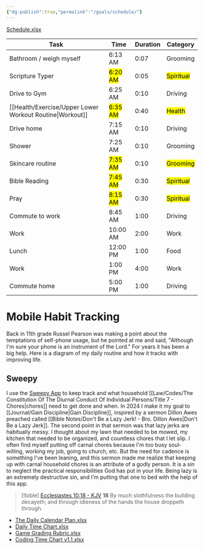 ```yaml
---
{"dg-publish":true,"permalink":"/goals/schedule/"}
---
```



[Schedule.xlsx](https://mysite.aa.com/:x:/g/personal/242924_corpaa_aa_com/EaegniBqw9BDlnabirNaFX4Bc_0aIEk9u1Y2AEit1STe2A?e=MjGIda)

| Task                    | Time     | Duration | Category       |
|-------------------------|----------|----------|----------------|
| Bathroom / weigh myself | 6:13 AM  | 0:07     | Grooming       |
| Scripture Typer         | <mark class="hltr-green">6:20 AM</mark>  | 0:05     | <mark class="hltr-green">Spiritual</mark>      |
| Drive to Gym            | 6:25 AM  | 0:10     | Driving |
| [[Health/Exercise/Upper Lower Workout Routine\|Workout]]                 | <mark class="hltr-blue">6:35 AM</mark>  | 0:40     | <mark class="hltr-blue">Health</mark>         |
| Drive home              | 7:15 AM  | 0:10     | Driving |
| Shower                  | 7:25 AM  | 0:10     | Grooming       |
| Skincare routine        | <mark class="hltr-blue">7:35 AM</mark>  | 0:10     | <mark class="hltr-blue">Grooming</mark>       |
| Bible Reading           | <mark class="hltr-green">7:45 AM</mark>  | 0:30     | <mark class="hltr-green">Spiritual</mark>      |
| Pray                    | <mark class="hltr-green">8:15 AM</mark>  | 0:30     | <mark class="hltr-green">Spiritual</mark>      |
| Commute to work         | 8:45 AM  | 1:00     | Driving |
| Work                    | 10:00 AM | 2:00     | Work           |
| Lunch                   | 12:00 PM | 1:00     | Food           |
| Work                    | 1:00 PM  | 4:00     | Work           |
| Commute home            | 5:00 PM  | 1:00     | Driving |

# Mobile Habit Tracking

Back in 11th grade Russel Pearson was making a point about the temptations of self-phone usage, but he pointed at me and said, "Although I'm sure your phone is an instrument of the Lord." For years it has been a big help. Here is a diagram of my daily routine and how it tracks with improving life.

<style> .container {font-family: sans-serif; text-align: center;} .button-wrapper button {z-index: 1;height: 40px; width: 100px; margin: 10px;padding: 5px;} .excalidraw .App-menu_top .buttonList { display: flex;} .excalidraw-wrapper { height: 800px; margin: 50px; position: relative;} :root[dir="ltr"] .excalidraw .layer-ui__wrapper .zen-mode-transition.App-menu_bottom--transition-left {transform: none;} </style><script src="https://cdn.jsdelivr.net/npm/react@17/umd/react.production.min.js"></script><script src="https://cdn.jsdelivr.net/npm/react-dom@17/umd/react-dom.production.min.js"></script><script type="text/javascript" src="https://cdn.jsdelivr.net/npm/@excalidraw/excalidraw@0/dist/excalidraw.production.min.js"></script><div id="Daily_App_Routineexcalidraw.md1"></div><script>(function(){const InitialData={"type":"excalidraw","version":2,"source":"https://github.com/zsviczian/obsidian-excalidraw-plugin/releases/tag/2.8.3","elements":[{"id":"HHwwrDLFPJHkMwr5qYYf-","type":"rectangle","x":-307.75,"y":-361.59375,"width":77,"height":77,"angle":0,"strokeColor":"#1e1e1e","backgroundColor":"#ffc9c9","fillStyle":"solid","strokeWidth":2,"strokeStyle":"solid","roughness":1,"opacity":100,"groupIds":[],"frameId":null,"index":"a0","roundness":{"type":3},"seed":1622933200,"version":194,"versionNonce":1038550064,"isDeleted":false,"boundElements":[{"type":"text","id":"AYfRyXAu"},{"id":"IwRBawWCsaNEMVUv0d9Zi","type":"arrow"},{"id":"LHn0F5nedVnWBuAQ4QAoK","type":"arrow"},{"id":"TShF1m_hlqfwQgp2YMoKX","type":"arrow"},{"id":"v5oKWU1lkoUnqV72tvvgg","type":"arrow"},{"id":"MHJDY0XRjBW_T0Pd4WhXr","type":"arrow"}],"updated":1741028040873,"link":null,"locked":false},{"id":"AYfRyXAu","type":"text","x":-290.7040328979492,"y":-333.8309294871795,"width":42.90806579589844,"height":21.47435897435898,"angle":0,"strokeColor":"#1e1e1e","backgroundColor":"transparent","fillStyle":"solid","strokeWidth":2,"strokeStyle":"solid","roughness":1,"opacity":100,"groupIds":[],"frameId":null,"index":"a1","roundness":null,"seed":1739465264,"version":180,"versionNonce":1712517168,"isDeleted":false,"boundElements":[],"updated":1741027918994,"link":null,"locked":false,"text":"Habit","rawText":"Habit","fontSize":17.179487179487186,"fontFamily":5,"textAlign":"center","verticalAlign":"middle","containerId":"HHwwrDLFPJHkMwr5qYYf-","originalText":"Habit","autoResize":true,"lineHeight":1.25},{"id":"8COYX3fB0sXThdU51NWB9","type":"rectangle","x":-307.12582177111096,"y":203.95606748755284,"width":77,"height":77,"angle":0,"strokeColor":"#1e1e1e","backgroundColor":"transparent","fillStyle":"solid","strokeWidth":2,"strokeStyle":"solid","roughness":1,"opacity":100,"groupIds":[],"frameId":null,"index":"a2","roundness":{"type":3},"seed":398646480,"version":357,"versionNonce":1427085872,"isDeleted":false,"boundElements":[{"type":"text","id":"CJtcgSmj"},{"id":"YApmm0GlAzGwW6FovTBf0","type":"arrow"}],"updated":1741028262725,"link":null,"locked":false},{"id":"CJtcgSmj","type":"text","x":-287.6511513609547,"y":231.71888800037334,"width":38.0506591796875,"height":21.47435897435898,"angle":0,"strokeColor":"#1e1e1e","backgroundColor":"transparent","fillStyle":"solid","strokeWidth":2,"strokeStyle":"solid","roughness":1,"opacity":100,"groupIds":[],"frameId":null,"index":"a3","roundness":null,"seed":720290512,"version":351,"versionNonce":2073841200,"isDeleted":false,"boundElements":[],"updated":1741028248060,"link":null,"locked":false,"text":"Hevy","rawText":"Hevy","fontSize":17.179487179487186,"fontFamily":5,"textAlign":"center","verticalAlign":"middle","containerId":"8COYX3fB0sXThdU51NWB9","originalText":"Hevy","autoResize":true,"lineHeight":1.25},{"id":"fdkrJ_Mgffqclbuk-zwVa","type":"rectangle","x":-306.25,"y":-49.09375,"width":77,"height":77,"angle":0,"strokeColor":"#1e1e1e","backgroundColor":"#e9b90c","fillStyle":"solid","strokeWidth":2,"strokeStyle":"solid","roughness":1,"opacity":100,"groupIds":[],"frameId":null,"index":"a4","roundness":{"type":3},"seed":527676976,"version":262,"versionNonce":1551156272,"isDeleted":false,"boundElements":[{"type":"text","id":"0IAV6BDj"},{"id":"ktu9mcSi-uCw6EGgyw-pf","type":"arrow"},{"id":"lrdPDenF5eHGjkIkeXu2V","type":"arrow"}],"updated":1741028256661,"link":null,"locked":false},{"id":"0IAV6BDj","type":"text","x":-295.02233123779297,"y":-32.06810897435898,"width":54.54466247558594,"height":42.94871794871796,"angle":0,"strokeColor":"#1e1e1e","backgroundColor":"transparent","fillStyle":"solid","strokeWidth":2,"strokeStyle":"solid","roughness":1,"opacity":100,"groupIds":[],"frameId":null,"index":"a5","roundness":null,"seed":771584048,"version":257,"versionNonce":464855088,"isDeleted":false,"boundElements":[],"updated":1741028032789,"link":null,"locked":false,"text":"Prayer\nMate","rawText":"Prayer\nMate","fontSize":17.179487179487186,"fontFamily":5,"textAlign":"center","verticalAlign":"middle","containerId":"fdkrJ_Mgffqclbuk-zwVa","originalText":"Prayer\nMate","autoResize":true,"lineHeight":1.25},{"id":"f3ckplPyHB3N2hS_hT54g","type":"rectangle","x":-122.25,"y":-170.09375,"width":77,"height":77,"angle":0,"strokeColor":"#1e1e1e","backgroundColor":"#a5d8ff","fillStyle":"solid","strokeWidth":2,"strokeStyle":"solid","roughness":1,"opacity":100,"groupIds":[],"frameId":null,"index":"a9","roundness":{"type":3},"seed":948277296,"version":377,"versionNonce":1954657488,"isDeleted":false,"boundElements":[{"type":"text","id":"0rz3e2ui"},{"id":"v5oKWU1lkoUnqV72tvvgg","type":"arrow"}],"updated":1741028017527,"link":null,"locked":false},{"id":"0rz3e2ui","type":"text","x":-113.84976196289062,"y":-142.3309294871795,"width":60.19952392578125,"height":21.47435897435898,"angle":0,"strokeColor":"#1e1e1e","backgroundColor":"transparent","fillStyle":"solid","strokeWidth":2,"strokeStyle":"solid","roughness":1,"opacity":100,"groupIds":[],"frameId":null,"index":"aA","roundness":null,"seed":1002703408,"version":373,"versionNonce":1168431312,"isDeleted":false,"boundElements":[],"updated":1741027962783,"link":null,"locked":false,"text":"Sweepy","rawText":"Sweepy","fontSize":17.179487179487186,"fontFamily":5,"textAlign":"center","verticalAlign":"middle","containerId":"f3ckplPyHB3N2hS_hT54g","originalText":"Sweepy","autoResize":true,"lineHeight":1.25},{"id":"EEBlWAdO48pi8YbbjAExm","type":"rectangle","x":-309.25,"y":-186.09375,"width":77,"height":77,"angle":0,"strokeColor":"#1e1e1e","backgroundColor":"#a5d8ff","fillStyle":"solid","strokeWidth":2,"strokeStyle":"solid","roughness":1,"opacity":100,"groupIds":[],"frameId":null,"index":"aJ","roundness":{"type":3},"seed":1743708208,"version":273,"versionNonce":1294928080,"isDeleted":false,"boundElements":[{"type":"text","id":"KhecKhFw"},{"id":"MHJDY0XRjBW_T0Pd4WhXr","type":"arrow"},{"id":"ktu9mcSi-uCw6EGgyw-pf","type":"arrow"}],"updated":1741028045811,"link":null,"locked":false},{"id":"KhecKhFw","type":"text","x":-292.4778518676758,"y":-158.3309294871795,"width":43.45570373535156,"height":21.47435897435898,"angle":0,"strokeColor":"#1e1e1e","backgroundColor":"transparent","fillStyle":"solid","strokeWidth":2,"strokeStyle":"solid","roughness":1,"opacity":100,"groupIds":[],"frameId":null,"index":"aK","roundness":null,"seed":1367562800,"version":268,"versionNonce":1782865456,"isDeleted":false,"boundElements":[],"updated":1741028030923,"link":null,"locked":false,"text":"YNAB","rawText":"YNAB","fontSize":17.179487179487186,"fontFamily":5,"textAlign":"center","verticalAlign":"middle","containerId":"EEBlWAdO48pi8YbbjAExm","originalText":"YNAB","autoResize":true,"lineHeight":1.25},{"id":"HShpm2KVWN_L-Cy_h44PB","type":"rectangle","x":-117.25,"y":-391.09375,"width":77,"height":77,"angle":0,"strokeColor":"#1e1e1e","backgroundColor":"#ffc9c9","fillStyle":"solid","strokeWidth":2,"strokeStyle":"solid","roughness":1,"opacity":100,"groupIds":[],"frameId":null,"index":"aQ","roundness":{"type":3},"seed":1615176912,"version":386,"versionNonce":269581520,"isDeleted":false,"boundElements":[{"type":"text","id":"5gw8NwrJ"},{"id":"LHn0F5nedVnWBuAQ4QAoK","type":"arrow"}],"updated":1741028008920,"link":null,"locked":false},{"id":"5gw8NwrJ","type":"text","x":-109.29582214355469,"y":-374.068108974359,"width":61.091644287109375,"height":42.94871794871796,"angle":0,"strokeColor":"#1e1e1e","backgroundColor":"transparent","fillStyle":"solid","strokeWidth":2,"strokeStyle":"solid","roughness":1,"opacity":100,"groupIds":[],"frameId":null,"index":"aR","roundness":null,"seed":1742244560,"version":253,"versionNonce":1264898096,"isDeleted":false,"boundElements":[],"updated":1741027923057,"link":null,"locked":false,"text":"Bible\nMemory","rawText":"Bible\nMemory","fontSize":17.179487179487186,"fontFamily":5,"textAlign":"center","verticalAlign":"middle","containerId":"HShpm2KVWN_L-Cy_h44PB","originalText":"Bible\nMemory","autoResize":true,"lineHeight":1.25},{"id":"-n6Dk2ghHVjjqgND30Pe-","type":"rectangle","x":-116.25,"y":-492.09375,"width":77,"height":77,"angle":0,"strokeColor":"#1e1e1e","backgroundColor":"#b2f2bb","fillStyle":"solid","strokeWidth":2,"strokeStyle":"solid","roughness":1,"opacity":100,"groupIds":[],"frameId":null,"index":"aS","roundness":{"type":3},"seed":1168895536,"version":353,"versionNonce":1728046128,"isDeleted":false,"boundElements":[{"type":"text","id":"BQtSCAyQ"},{"id":"IwRBawWCsaNEMVUv0d9Zi","type":"arrow"}],"updated":1741027987310,"link":null,"locked":false},{"id":"BQtSCAyQ","type":"text","x":-102.72000885009766,"y":-475.068108974359,"width":49.94001770019531,"height":42.94871794871796,"angle":0,"strokeColor":"#1e1e1e","backgroundColor":"transparent","fillStyle":"solid","strokeWidth":2,"strokeStyle":"solid","roughness":1,"opacity":100,"groupIds":[],"frameId":null,"index":"aT","roundness":null,"seed":1349429296,"version":225,"versionNonce":1018636848,"isDeleted":false,"boundElements":[],"updated":1741027920539,"link":null,"locked":false,"text":"Bible\nStudy","rawText":"Bible\nStudy","fontSize":17.179487179487186,"fontFamily":5,"textAlign":"center","verticalAlign":"middle","containerId":"-n6Dk2ghHVjjqgND30Pe-","originalText":"Bible\nStudy","autoResize":true,"lineHeight":1.25},{"id":"yEiTOXSClFNkkbF4ctjVK","type":"rectangle","x":-118.25,"y":-284.09375,"width":77,"height":77,"angle":0,"strokeColor":"#1e1e1e","backgroundColor":"#ffec99","fillStyle":"solid","strokeWidth":2,"strokeStyle":"solid","roughness":1,"opacity":100,"groupIds":[],"frameId":null,"index":"aU","roundness":{"type":3},"seed":1591865040,"version":381,"versionNonce":704248368,"isDeleted":false,"boundElements":[{"type":"text","id":"zJB6EPWu"},{"id":"TShF1m_hlqfwQgp2YMoKX","type":"arrow"}],"updated":1741028012592,"link":null,"locked":false},{"id":"zJB6EPWu","type":"text","x":-107.20720672607422,"y":-256.3309294871795,"width":54.91441345214844,"height":21.47435897435898,"angle":0,"strokeColor":"#1e1e1e","backgroundColor":"transparent","fillStyle":"solid","strokeWidth":2,"strokeStyle":"solid","roughness":1,"opacity":100,"groupIds":[],"frameId":null,"index":"aV","roundness":null,"seed":542872784,"version":384,"versionNonce":1521567440,"isDeleted":false,"boundElements":[],"updated":1741027960230,"link":null,"locked":false,"text":"Strava","rawText":"Strava","fontSize":17.179487179487186,"fontFamily":5,"textAlign":"center","verticalAlign":"middle","containerId":"yEiTOXSClFNkkbF4ctjVK","originalText":"Strava","autoResize":true,"lineHeight":1.25},{"id":"IwRBawWCsaNEMVUv0d9Zi","type":"arrow","x":-219.75,"y":-361.59375,"width":99,"height":77,"angle":0,"strokeColor":"#1e1e1e","backgroundColor":"#ffec99","fillStyle":"solid","strokeWidth":2,"strokeStyle":"solid","roughness":1,"opacity":100,"groupIds":[],"frameId":null,"index":"aW","roundness":{"type":2},"seed":380829744,"version":76,"versionNonce":19963952,"isDeleted":false,"boundElements":[],"updated":1741028398633,"link":null,"locked":false,"points":[[0,0],[99,-77]],"lastCommittedPoint":null,"startBinding":{"elementId":"HHwwrDLFPJHkMwr5qYYf-","focus":0,"gap":11,"fixedPoint":null},"endBinding":{"elementId":"-n6Dk2ghHVjjqgND30Pe-","focus":0.26948051948051954,"gap":4.5,"fixedPoint":null},"startArrowhead":null,"endArrowhead":"arrow","elbowed":false},{"id":"LHn0F5nedVnWBuAQ4QAoK","type":"arrow","x":-218.75,"y":-333.59375,"width":93,"height":23,"angle":0,"strokeColor":"#1e1e1e","backgroundColor":"#ffec99","fillStyle":"solid","strokeWidth":2,"strokeStyle":"solid","roughness":1,"opacity":100,"groupIds":[],"frameId":null,"index":"aX","roundness":{"type":2},"seed":899548368,"version":53,"versionNonce":625796656,"isDeleted":false,"boundElements":[],"updated":1741028398632,"link":null,"locked":false,"points":[[0,0],[93,-23]],"lastCommittedPoint":null,"startBinding":{"elementId":"HHwwrDLFPJHkMwr5qYYf-","focus":0.041424093148231075,"gap":12,"fixedPoint":null},"endBinding":{"elementId":"HShpm2KVWN_L-Cy_h44PB","focus":0.3253470667263771,"gap":8.5,"fixedPoint":null},"startArrowhead":null,"endArrowhead":"arrow","elbowed":false},{"id":"TShF1m_hlqfwQgp2YMoKX","type":"arrow","x":-223.75,"y":-316.59375,"width":94,"height":58,"angle":0,"strokeColor":"#1e1e1e","backgroundColor":"#ffec99","fillStyle":"solid","strokeWidth":2,"strokeStyle":"solid","roughness":1,"opacity":100,"groupIds":[],"frameId":null,"index":"aY","roundness":{"type":2},"seed":1064235568,"version":51,"versionNonce":1552751152,"isDeleted":false,"boundElements":[],"updated":1741028398633,"link":null,"locked":false,"points":[[0,0],[94,58]],"lastCommittedPoint":null,"startBinding":{"elementId":"HHwwrDLFPJHkMwr5qYYf-","focus":-0.34654818865345177,"gap":7,"fixedPoint":null},"endBinding":{"elementId":"yEiTOXSClFNkkbF4ctjVK","focus":-0.2867395762132604,"gap":11.5,"fixedPoint":null},"startArrowhead":null,"endArrowhead":"arrow","elbowed":false},{"id":"v5oKWU1lkoUnqV72tvvgg","type":"arrow","x":-224.75,"y":-276.59375,"width":92,"height":124,"angle":0,"strokeColor":"#1e1e1e","backgroundColor":"#ffec99","fillStyle":"solid","strokeWidth":2,"strokeStyle":"solid","roughness":1,"opacity":100,"groupIds":[],"frameId":null,"index":"aZ","roundness":{"type":2},"seed":339504,"version":68,"versionNonce":2120628272,"isDeleted":false,"boundElements":[],"updated":1741028398631,"link":null,"locked":false,"points":[[0,0],[92,124]],"lastCommittedPoint":null,"startBinding":{"elementId":"HHwwrDLFPJHkMwr5qYYf-","focus":-0.14911014911014914,"gap":8,"fixedPoint":null},"endBinding":{"elementId":"f3ckplPyHB3N2hS_hT54g","focus":-0.4983164983164983,"gap":10.5,"fixedPoint":null},"startArrowhead":null,"endArrowhead":"arrow","elbowed":false},{"id":"MHJDY0XRjBW_T0Pd4WhXr","type":"arrow","x":-273.74999999999994,"y":-274.59375000000006,"width":5.684341886080802e-14,"height":80.00000000000006,"angle":0,"strokeColor":"#1e1e1e","backgroundColor":"#ffec99","fillStyle":"solid","strokeWidth":2,"strokeStyle":"solid","roughness":1,"opacity":100,"groupIds":[],"frameId":null,"index":"aa","roundness":{"type":2},"seed":939269840,"version":69,"versionNonce":1330623024,"isDeleted":false,"boundElements":[],"updated":1741028398631,"link":null,"locked":false,"points":[[0,0],[-5.684341886080802e-14,80.00000000000006]],"lastCommittedPoint":null,"startBinding":{"elementId":"HHwwrDLFPJHkMwr5qYYf-","focus":0.11688311688311442,"gap":9.999999999999943,"fixedPoint":null},"endBinding":{"elementId":"EEBlWAdO48pi8YbbjAExm","focus":-0.07792207792207873,"gap":8.5,"fixedPoint":null},"startArrowhead":null,"endArrowhead":"arrow","elbowed":false},{"id":"ktu9mcSi-uCw6EGgyw-pf","type":"arrow","x":-273.75,"y":-98.59375,"width":0,"height":42,"angle":0,"strokeColor":"#1e1e1e","backgroundColor":"#ffec99","fillStyle":"solid","strokeWidth":2,"strokeStyle":"solid","roughness":1,"opacity":100,"groupIds":[],"frameId":null,"index":"ab","roundness":{"type":2},"seed":1175865552,"version":77,"versionNonce":2029644848,"isDeleted":false,"boundElements":[],"updated":1741028398632,"link":null,"locked":false,"points":[[0,0],[0,42]],"lastCommittedPoint":null,"startBinding":{"elementId":"EEBlWAdO48pi8YbbjAExm","focus":0.07792207792207792,"gap":10.5,"fixedPoint":null},"endBinding":{"elementId":"fdkrJ_Mgffqclbuk-zwVa","focus":-0.15584415584415584,"gap":7.5,"fixedPoint":null},"startArrowhead":null,"endArrowhead":"arrow","elbowed":false},{"id":"lL3ZFA6yrM1AnlmD8l4hX","type":"rectangle","x":-307.12626012655323,"y":79.88098545578495,"width":77,"height":77,"angle":0,"strokeColor":"#1e1e1e","backgroundColor":"#ffec99","fillStyle":"solid","strokeWidth":2,"strokeStyle":"solid","roughness":1,"opacity":100,"groupIds":[],"frameId":null,"index":"ad","roundness":{"type":3},"seed":31584976,"version":493,"versionNonce":611280432,"isDeleted":false,"boundElements":[{"type":"text","id":"uDXz2u8F"},{"id":"lrdPDenF5eHGjkIkeXu2V","type":"arrow"},{"id":"YApmm0GlAzGwW6FovTBf0","type":"arrow"}],"updated":1741028262725,"link":null,"locked":false},{"id":"uDXz2u8F","type":"text","x":-300.11440404745167,"y":107.64380596860546,"width":62.976287841796875,"height":21.47435897435898,"angle":0,"strokeColor":"#1e1e1e","backgroundColor":"transparent","fillStyle":"solid","strokeWidth":2,"strokeStyle":"solid","roughness":1,"opacity":100,"groupIds":[],"frameId":null,"index":"ae","roundness":null,"seed":1824200912,"version":503,"versionNonce":1963127856,"isDeleted":false,"boundElements":[],"updated":1741028244048,"link":null,"locked":false,"text":"LoseIt!","rawText":"LoseIt!","fontSize":17.179487179487186,"fontFamily":5,"textAlign":"center","verticalAlign":"middle","containerId":"lL3ZFA6yrM1AnlmD8l4hX","originalText":"LoseIt!","autoResize":true,"lineHeight":1.25},{"id":"lrdPDenF5eHGjkIkeXu2V","type":"arrow","x":-270.9517531892199,"y":35.43839955400933,"width":0,"height":35.657560294221376,"angle":0,"strokeColor":"#1e1e1e","backgroundColor":"#ffec99","fillStyle":"solid","strokeWidth":2,"strokeStyle":"solid","roughness":1,"opacity":100,"groupIds":[],"frameId":null,"index":"af","roundness":{"type":2},"seed":258265808,"version":52,"versionNonce":1246385200,"isDeleted":false,"boundElements":null,"updated":1741028398633,"link":null,"locked":false,"points":[[0,0],[0,35.657560294221376]],"lastCommittedPoint":[0,35.65756029422138],"startBinding":{"elementId":"fdkrJ_Mgffqclbuk-zwVa","focus":0.08316242049921856,"gap":7.532149554009322,"fixedPoint":null},"endBinding":{"elementId":"lL3ZFA6yrM1AnlmD8l4hX","focus":-0.06040241721212157,"gap":8.785025607554246,"fixedPoint":null},"startArrowhead":null,"endArrowhead":"arrow","elbowed":false},{"id":"YApmm0GlAzGwW6FovTBf0","type":"arrow","x":-271.72691754344214,"y":164.11568235489517,"width":0,"height":31.78173852311039,"angle":0,"strokeColor":"#1e1e1e","backgroundColor":"#ffec99","fillStyle":"solid","strokeWidth":2,"strokeStyle":"solid","roughness":1,"opacity":100,"groupIds":[],"frameId":null,"index":"ag","roundness":{"type":2},"seed":352513744,"version":74,"versionNonce":1079004720,"isDeleted":false,"boundElements":null,"updated":1741028398633,"link":null,"locked":false,"points":[[0,0],[0,31.78173852311039]],"lastCommittedPoint":[0,31.78173852311039],"startBinding":{"elementId":"lL3ZFA6yrM1AnlmD8l4hX","focus":0.08053655628282878,"gap":7.234696899110219,"fixedPoint":null},"endBinding":{"elementId":"8COYX3fB0sXThdU51NWB9","focus":-0.08054794213847215,"gap":8.058646609547282,"fixedPoint":null},"startArrowhead":null,"endArrowhead":"arrow","elbowed":false},{"id":"HvvZsDNI","type":"text","x":-212.03926226833238,"y":102.87769837134107,"width":139.099853515625,"height":25,"angle":0,"strokeColor":"#1e1e1e","backgroundColor":"#ffec99","fillStyle":"solid","strokeWidth":2,"strokeStyle":"solid","roughness":1,"opacity":100,"groupIds":[],"frameId":null,"index":"ah","roundness":null,"seed":835480784,"version":37,"versionNonce":2005510704,"isDeleted":false,"boundElements":null,"updated":1741028272414,"link":null,"locked":false,"text":"Track Calories","rawText":"Track Calories","fontSize":20,"fontFamily":5,"textAlign":"left","verticalAlign":"top","containerId":null,"originalText":"Track Calories","autoResize":true,"lineHeight":1.25},{"id":"GThdLn7T","type":"text","x":-215.7002189172576,"y":229.13211777711558,"width":154.2798309326172,"height":25,"angle":0,"strokeColor":"#1e1e1e","backgroundColor":"#ffec99","fillStyle":"solid","strokeWidth":2,"strokeStyle":"solid","roughness":1,"opacity":100,"groupIds":[],"frameId":null,"index":"ai","roundness":null,"seed":292085296,"version":72,"versionNonce":2097995824,"isDeleted":false,"boundElements":[],"updated":1741028278669,"link":null,"locked":false,"text":"Track Workouts","rawText":"Track Workouts","fontSize":20,"fontFamily":5,"textAlign":"left","verticalAlign":"top","containerId":null,"originalText":"Track Workouts","autoResize":true,"lineHeight":1.25},{"id":"DQw9XXTI","type":"text","x":-211.82439714614657,"y":-23.571461699322867,"width":224.5997772216797,"height":25,"angle":0,"strokeColor":"#1e1e1e","backgroundColor":"#ffec99","fillStyle":"solid","strokeWidth":2,"strokeStyle":"solid","roughness":1,"opacity":100,"groupIds":[],"frameId":null,"index":"ak","roundness":null,"seed":896534224,"version":85,"versionNonce":1534726864,"isDeleted":false,"boundElements":[],"updated":1741028292530,"link":null,"locked":false,"text":"Track Prayer Requests","rawText":"Track Prayer Requests","fontSize":20,"fontFamily":5,"textAlign":"left","verticalAlign":"top","containerId":null,"originalText":"Track Prayer Requests","autoResize":true,"lineHeight":1.25},{"id":"0HNlDOzx","type":"text","x":-223.66672758166544,"y":-168.42982560643026,"width":83.0399169921875,"height":50,"angle":0,"strokeColor":"#1e1e1e","backgroundColor":"#ffec99","fillStyle":"solid","strokeWidth":2,"strokeStyle":"solid","roughness":1,"opacity":100,"groupIds":[],"frameId":null,"index":"am","roundness":null,"seed":469335088,"version":43,"versionNonce":1661934288,"isDeleted":false,"boundElements":null,"updated":1741028307898,"link":null,"locked":false,"text":"Track\nSpending","rawText":"Track\nSpending","fontSize":20,"fontFamily":5,"textAlign":"left","verticalAlign":"top","containerId":null,"originalText":"Track\nSpending","autoResize":true,"lineHeight":1.25},{"id":"nD94bCum","type":"text","x":-25.224652900781166,"y":-269.2011916553168,"width":58.8199462890625,"height":50,"angle":0,"strokeColor":"#1e1e1e","backgroundColor":"#ffec99","fillStyle":"solid","strokeWidth":2,"strokeStyle":"solid","roughness":1,"opacity":100,"groupIds":[],"frameId":null,"index":"an","roundness":null,"seed":864200400,"version":34,"versionNonce":51733040,"isDeleted":false,"boundElements":null,"updated":1741028321842,"link":null,"locked":false,"text":"Track\ncardio","rawText":"Track\ncardio","fontSize":20,"fontFamily":5,"textAlign":"left","verticalAlign":"top","containerId":null,"originalText":"Track\ncardio","autoResize":true,"lineHeight":1.25},{"id":"WSZZoNHX","type":"text","x":-29.054202355979896,"y":-155.44677224954228,"width":62.99995422363281,"height":50,"angle":0,"strokeColor":"#1e1e1e","backgroundColor":"#ffec99","fillStyle":"solid","strokeWidth":2,"strokeStyle":"solid","roughness":1,"opacity":100,"groupIds":[],"frameId":null,"index":"ao","roundness":null,"seed":124163632,"version":87,"versionNonce":1730388016,"isDeleted":false,"boundElements":[],"updated":1741028330572,"link":null,"locked":false,"text":"Track\nchores","rawText":"Track\nchores","fontSize":20,"fontFamily":5,"textAlign":"left","verticalAlign":"top","containerId":null,"originalText":"Track\nchores","autoResize":true,"lineHeight":1.25},{"id":"6TvRuPaa","type":"text","x":-25.953544939090875,"y":-385.67058545353683,"width":70.55995178222656,"height":75,"angle":0,"strokeColor":"#1e1e1e","backgroundColor":"#ffec99","fillStyle":"solid","strokeWidth":2,"strokeStyle":"solid","roughness":1,"opacity":100,"groupIds":[],"frameId":null,"index":"as","roundness":null,"seed":387577040,"version":76,"versionNonce":1725043248,"isDeleted":false,"boundElements":[],"updated":1741028350054,"link":null,"locked":false,"text":"Track\nBible\nMemory","rawText":"Track\nBible\nMemory","fontSize":20,"fontFamily":5,"textAlign":"left","verticalAlign":"top","containerId":null,"originalText":"Track\nBible\nMemory","autoResize":true,"lineHeight":1.25},{"id":"DGaiWdJK","type":"text","x":-25.61680600307716,"y":-490.7896079536443,"width":76.47993469238281,"height":75,"angle":0,"strokeColor":"#1e1e1e","backgroundColor":"#ffec99","fillStyle":"solid","strokeWidth":2,"strokeStyle":"solid","roughness":1,"opacity":100,"groupIds":[],"frameId":null,"index":"av","roundness":null,"seed":659488816,"version":101,"versionNonce":364215504,"isDeleted":false,"boundElements":[],"updated":1741028404129,"link":null,"locked":false,"text":"Track\nBible\nReading","rawText":"Track\nBible\nReading","fontSize":20,"fontFamily":5,"textAlign":"left","verticalAlign":"top","containerId":null,"originalText":"Track\nBible\nReading","autoResize":true,"lineHeight":1.25},{"id":"nagiej0I","type":"text","x":-25.71805584370952,"y":-379.46927061975924,"width":8,"height":25,"angle":0,"strokeColor":"#1e1e1e","backgroundColor":"#ffec99","fillStyle":"solid","strokeWidth":2,"strokeStyle":"solid","roughness":1,"opacity":100,"groupIds":[],"frameId":null,"index":"aw","roundness":null,"seed":259871792,"version":114,"versionNonce":72397872,"isDeleted":true,"boundElements":[],"updated":1741028398574,"link":null,"locked":false,"text":"","rawText":"","fontSize":20,"fontFamily":5,"textAlign":"left","verticalAlign":"top","containerId":null,"originalText":"","autoResize":true,"lineHeight":1.25},{"id":"jJaZoOexbnfxA-I5Rsys8","type":"arrow","x":-271.75,"y":36.40625,"width":1,"height":41,"angle":0,"strokeColor":"#1e1e1e","backgroundColor":"#ffec99","fillStyle":"solid","strokeWidth":2,"strokeStyle":"solid","roughness":1,"opacity":100,"groupIds":[],"frameId":null,"index":"ax","roundness":{"type":2},"seed":279909424,"version":76,"versionNonce":761784016,"isDeleted":true,"boundElements":[],"updated":1741028398574,"link":null,"locked":false,"points":[[0,0],[1,41]],"lastCommittedPoint":null,"startBinding":{"elementId":"fdkrJ_Mgffqclbuk-zwVa","focus":0.13048855905998763,"gap":8.5,"fixedPoint":null},"endBinding":{"elementId":"8COYX3fB0sXThdU51NWB9","focus":-0.12244897959183675,"gap":9.5,"fixedPoint":null},"startArrowhead":null,"endArrowhead":"arrow","elbowed":false}],"appState":{"theme":"dark","viewBackgroundColor":"#ffffff","currentItemStrokeColor":"#1e1e1e","currentItemBackgroundColor":"#ffec99","currentItemFillStyle":"solid","currentItemStrokeWidth":2,"currentItemStrokeStyle":"solid","currentItemRoughness":1,"currentItemOpacity":100,"currentItemFontFamily":5,"currentItemFontSize":20,"currentItemTextAlign":"left","currentItemStartArrowhead":null,"currentItemEndArrowhead":"arrow","currentItemArrowType":"round","scrollX":768.0338050715324,"scrollY":599.6165771605345,"zoom":{"value":1},"currentItemRoundness":"round","gridSize":20,"gridStep":5,"gridModeEnabled":false,"gridColor":{"Bold":"rgba(217, 217, 217, 0.5)","Regular":"rgba(230, 230, 230, 0.5)"},"currentStrokeOptions":null,"frameRendering":{"enabled":true,"clip":true,"name":true,"outline":true},"objectsSnapModeEnabled":false,"activeTool":{"type":"selection","customType":null,"locked":false,"lastActiveTool":null}},"files":{}};InitialData.scrollToContent=true;App=()=>{const e=React.useRef(null),t=React.useRef(null),[n,i]=React.useState({width:void 0,height:void 0});return React.useEffect(()=>{i({width:t.current.getBoundingClientRect().width,height:t.current.getBoundingClientRect().height});const e=()=>{i({width:t.current.getBoundingClientRect().width,height:t.current.getBoundingClientRect().height})};return window.addEventListener("resize",e),()=>window.removeEventListener("resize",e)},[t]),React.createElement(React.Fragment,null,React.createElement("div",{className:"excalidraw-wrapper",ref:t},React.createElement(ExcalidrawLib.Excalidraw,{ref:e,width:n.width,height:n.height,initialData:InitialData,viewModeEnabled:!0,zenModeEnabled:!0,gridModeEnabled:!1})))},excalidrawWrapper=document.getElementById("Daily_App_Routineexcalidraw.md1");ReactDOM.render(React.createElement(App),excalidrawWrapper);})();</script>

## Sweepy

I use the [Sweepy App](https://sweepy.com/) to keep track and what household [[Law/Codes/The Constitution Of The Diurnal Conduct Of Individual Persons/Title 7 - Chores\|chores]] need to get done and when. In 2024 I make it my goal to [[Journal/Gain Discipline\|Gain Discipline]], inspired by a sermon Dillon Awes preached called [[Bible Notes/Don't Be a Lazy Jerk! - Bro. Dillon Awes\|Don't Be a Lazy Jerk]]. The second point in that sermon was that lazy jerks are habitually messy. I thought about my lawn that needed to be mowed, my kitchen that needed to be organized, and countless chores that I let slip. I often find myself putting off carnal chores because I'm too busy soul-willing, working my job, going to church, etc. But the need for cadence is something I've been leaning, and this sermon made me realize that keeping up with carnal household chores is an attribute of a godly person. It is a sin to neglect the practical responsibilities God has put in your life. Being lazy is an extremely destructive sin, and I'm putting that one to bed with the help of this app.

> [!bible] [Ecclesiastes 10:18 - KJV](https://www.biblegateway.com/passage/?search=Ecclesiastes+10:18&version=kjv)
> **18** By much slothfulness the building decayeth; and through idleness of the hands the house droppeth through.

- [The Daily Calendar Plan.xlsx](https://cougarmailcollin-my.sharepoint.com/:x:/g/personal/emiller25_cougarmail_collin_edu/EWAX4gQsTcVKodMOiIZQX2oB4qGYTjfIwbQPfyxS8cSYFg?e=g1Qvd0)
- [Daily Time Chart.xlsx](https://cougarmailcollin-my.sharepoint.com/:x:/g/personal/emiller25_cougarmail_collin_edu/EQb4cm22ci5CqKg3wyVnklUB4KAC5AM3IhjV42Ri3HoJRA?e=8cTS6o)
- [Game Grading Rubric.xlsx](https://cougarmailcollin-my.sharepoint.com/:x:/g/personal/emiller25_cougarmail_collin_edu/EZqWsf12PnNCt9nst-b7HCkBUXU4pqtq0WBlYazbrhOLnQ?e=qSKbNc)
- [Coding Time Chart v1.1.xlsx](https://mysite.aa.com/:x:/g/personal/242924_corpaa_aa_com/EReGwrcrDwVNuQC3p06YHgQBj2tWqkTisMjRr2jlYElXJg?e=DVp1CP)
